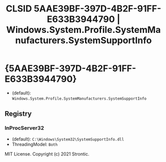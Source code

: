 ﻿---
title: "CLSID 5AAE39BF-397D-4B2F-91FF-E633B3944790 | Windows.System.Profile.SystemManufacturers.SystemSupportInfo"
excerpt: What is COM-Object CLSID 5AAE39BF-397D-4B2F-91FF-E633B3944790?
---

# {5AAE39BF-397D-4B2F-91FF-E633B3944790}

* (default): `Windows.System.Profile.SystemManufacturers.SystemSupportInfo`

## Registry


### InProcServer32

* (default): `C:\Windows\System32\SystemSupportInfo.dll`
* ThreadingModel: `Both`

MIT License. Copyright (c) 2021 Strontic.



